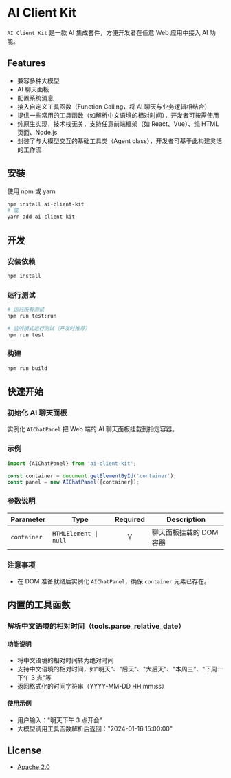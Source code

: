 # AI Client Kit

`AI Client Kit` 是一款 AI 集成套件，方便开发者在任意 Web 应用中接入 AI 功能。

## Features

- 兼容多种大模型
- AI 聊天面板
- 配置系统消息
- 接入自定义工具函数（Function Calling，将 AI 聊天与业务逻辑相结合）
- 提供一些常用的工具函数（如解析中文语境的相对时间），开发者可按需使用
- 纯原生实现，技术栈无关，支持任意前端框架（如 React、Vue）、纯 HTML 页面、Node.js
- 封装了与大模型交互的基础工具类（Agent class），开发者可基于此构建灵活的工作流

## 安装

使用 npm 或 yarn

```bash
npm install ai-client-kit
# 或
yarn add ai-client-kit
```

## 开发

### 安装依赖

```bash
npm install
```

### 运行测试

```bash
# 运行所有测试
npm run test:run

# 监听模式运行测试（开发时推荐）
npm run test
```

### 构建

```bash
npm run build
```

## 快速开始

### 初始化 AI 聊天面板

实例化 `AIChatPanel` 把 Web 端的 AI 聊天面板挂载到指定容器。

### 示例

```typescript
import {AIChatPanel} from 'ai-client-kit';

const container = document.getElementById('container');
const panel = new AIChatPanel({container});
```

### 参数说明

| Parameter   | Type                  | Required | Description             |
| ----------- | --------------------- | :------: | ----------------------- |
| `container` | `HTMLElement \| null` |    Y     | 聊天面板挂载的 DOM 容器 |

### 注意事项

- 在 DOM 准备就绪后实例化 `AIChatPanel`，确保 `container` 元素已存在。

## 内置的工具函数

### 解析中文语境的相对时间（tools.parse_relative_date）

#### 功能说明

- 将中文语境的相对时间转为绝对时间
- 支持中文语境的相对时间，如"明天"、"后天"、"大后天"、"本周三"、"下周一下午 3 点"等
- 返回格式化的时间字符串（YYYY-MM-DD HH:mm:ss）

#### 使用示例

- 用户输入："明天下午 3 点开会"
- 大模型调用工具函数解析后返回："2024-01-16 15:00:00"

## License

- [Apache 2.0](./LICENSE)
